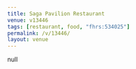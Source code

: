 ```yaml
---
title: Saga Pavilion Restaurant
venue: v13446
tags: [restaurant, food, "fhrs:534025"]
permalink: /v/13446/
layout: venue
---
```

null